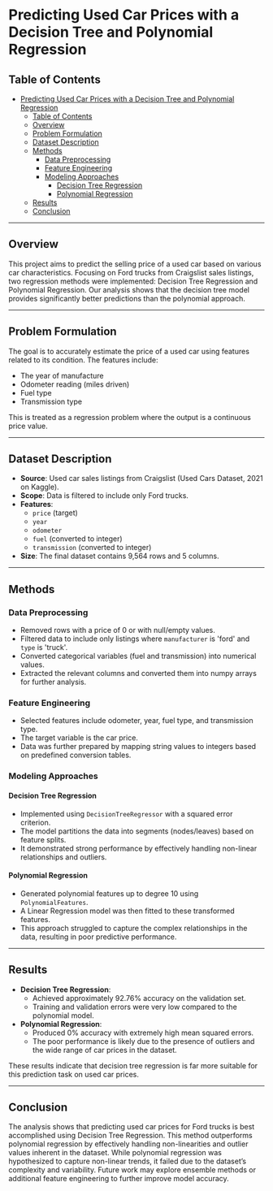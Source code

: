 # Predicting Used Car Prices with a Decision Tree and Polynomial Regression

## Table of Contents
- [Predicting Used Car Prices with a Decision Tree and Polynomial Regression](#predicting-used-car-prices-with-a-decision-tree-and-polynomial-regression)
  - [Table of Contents](#table-of-contents)
  - [Overview](#overview)
  - [Problem Formulation](#problem-formulation)
  - [Dataset Description](#dataset-description)
  - [Methods](#methods)
    - [Data Preprocessing](#data-preprocessing)
    - [Feature Engineering](#feature-engineering)
    - [Modeling Approaches](#modeling-approaches)
      - [Decision Tree Regression](#decision-tree-regression)
      - [Polynomial Regression](#polynomial-regression)
  - [Results](#results)
  - [Conclusion](#conclusion)

---

## Overview
This project aims to predict the selling price of a used car based on various car characteristics. Focusing on Ford trucks from Craigslist sales listings, two regression methods were implemented: Decision Tree Regression and Polynomial Regression. Our analysis shows that the decision tree model provides significantly better predictions than the polynomial approach.

---

## Problem Formulation
The goal is to accurately estimate the price of a used car using features related to its condition. The features include:
- The year of manufacture
- Odometer reading (miles driven)
- Fuel type
- Transmission type

This is treated as a regression problem where the output is a continuous price value.

---

## Dataset Description
- **Source**: Used car sales listings from Craigslist (Used Cars Dataset, 2021 on Kaggle).
- **Scope**: Data is filtered to include only Ford trucks.
- **Features**:
  - `price` (target)
  - `year`
  - `odometer`
  - `fuel` (converted to integer)
  - `transmission` (converted to integer)
- **Size**: The final dataset contains 9,564 rows and 5 columns.

---

## Methods

### Data Preprocessing
- Removed rows with a price of 0 or with null/empty values.
- Filtered data to include only listings where `manufacturer` is 'ford' and `type` is 'truck'.
- Converted categorical variables (fuel and transmission) into numerical values.
- Extracted the relevant columns and converted them into numpy arrays for further analysis.

### Feature Engineering
- Selected features include odometer, year, fuel type, and transmission type.
- The target variable is the car price.
- Data was further prepared by mapping string values to integers based on predefined conversion tables.

### Modeling Approaches

#### Decision Tree Regression
- Implemented using `DecisionTreeRegressor` with a squared error criterion.
- The model partitions the data into segments (nodes/leaves) based on feature splits.
- It demonstrated strong performance by effectively handling non-linear relationships and outliers.

#### Polynomial Regression
- Generated polynomial features up to degree 10 using `PolynomialFeatures`.
- A Linear Regression model was then fitted to these transformed features.
- This approach struggled to capture the complex relationships in the data, resulting in poor predictive performance.

---

## Results
- **Decision Tree Regression**:
  - Achieved approximately 92.76% accuracy on the validation set.
  - Training and validation errors were very low compared to the polynomial model.
- **Polynomial Regression**:
  - Produced 0% accuracy with extremely high mean squared errors.
  - The poor performance is likely due to the presence of outliers and the wide range of car prices in the dataset.
  
These results indicate that decision tree regression is far more suitable for this prediction task on used car prices.

---

## Conclusion
The analysis shows that predicting used car prices for Ford trucks is best accomplished using Decision Tree Regression. This method outperforms polynomial regression by effectively handling non-linearities and outlier values inherent in the dataset. While polynomial regression was hypothesized to capture non-linear trends, it failed due to the dataset’s complexity and variability. Future work may explore ensemble methods or additional feature engineering to further improve model accuracy.
